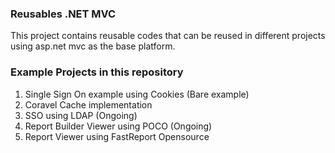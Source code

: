 ### Reusables .NET MVC
    
This project contains reusable codes that can be reused in different projects using asp.net mvc as the base platform.
    
### Example Projects in this repository 
1. Single Sign On example using Cookies (Bare example)
2. Coravel Cache implementation
3. SSO using LDAP (Ongoing)
4. Report Builder Viewer using POCO (Ongoing)
5. Report Viewer using FastReport Opensource
  
